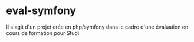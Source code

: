 # eval-symfony
Il s'agit d'un projet crée en php/symfony dans le cadre d'une évaluation en cours de formation pour Studi
